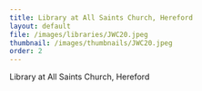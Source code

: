 ```yaml
---
title: Library at All Saints Church, Hereford
layout: default
file: /images/libraries/JWC20.jpeg
thumbnail: /images/thumbnails/JWC20.jpeg
order: 2
---
```

Library at All Saints Church, Hereford
